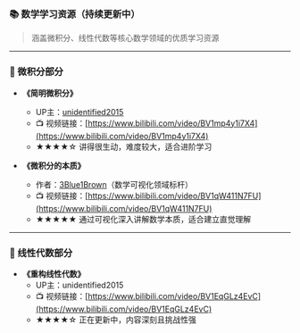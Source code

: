 ### 📚 数学学习资源（持续更新中）
> 涵盖微积分、线性代数等核心数学领域的优质学习资源

---

### 🧮 微积分部分
- **《简明微积分》**
    - UP主：[unidentified2015](https://space.bilibili.com/8574629)
    - 📺 视频链接：[https://www.bilibili.com/video/BV1mp4y1i7X4](https://www.bilibili.com/video/BV1mp4y1i7X4)
    - ★★★★☆ 讲得很生动，难度较大，适合进阶学习  

- **《微积分的本质》**  
    - 作者：[3Blue1Brown](https://space.bilibili.com/88461692)（数学可视化领域标杆）  
    - 📺 视频链接：[https://www.bilibili.com/video/BV1qW411N7FU](https://www.bilibili.com/video/BV1qW411N7FU)
    - ★★★★★ 通过可视化深入讲解数学本质，适合建立直觉理解  

---

### 🔢 线性代数部分
- **《重构线性代数》**  
    - UP主：unidentified2015  
    - 📺 视频链接：[https://www.bilibili.com/video/BV1EqGLz4EvC](https://www.bilibili.com/video/BV1EqGLz4EvC)
    - ★★★★☆ 正在更新中，内容深刻且挑战性强  
